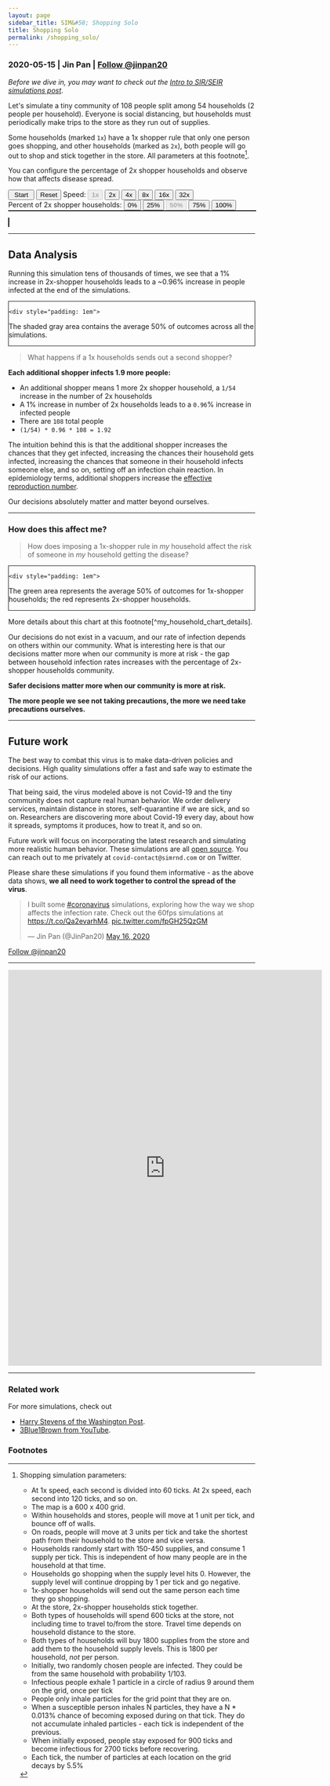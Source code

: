 ```yaml
---
layout: page
sidebar_title: SIM&#58; Shopping Solo
title: Shopping Solo
permalink: /shopping_solo/
---
```


<script src="./shopping_solo.bundle.js"></script>

### 2020-05-15 | Jin Pan | <a href="https://twitter.com/jinpan20?ref_src=twsrc%5Etfw" class="twitter-follow-button" data-show-count="false">Follow @jinpan20</a><script async src="https://platform.twitter.com/widgets.js" charset="utf-8"></script>

*Before we dive in, you may want to check out the [Intro to SIR/SEIR simulations post](/intro)*.

Let's simulate a tiny community of 108 people split among 54 households (2 people
per household).  Everyone is social distancing, but households must
periodically make trips to the store as they run out of supplies.

Some households (marked `1x`) have a 1x shopper rule that only one person goes
shopping, and other households (marked as `2x`), both people will go out to
shop and stick together in the store. All parameters at this footnote[^shopping_parameters].

[^shopping_parameters]: Shopping simulation parameters:
    * At 1x speed, each second is divided into 60 ticks.  At 2x speed, each second into 120 ticks, and so on.
    * The map is a 600 x 400 grid.
    * Within households and stores, people will move at 1 unit per tick, and bounce off of walls.
    * On roads, people will move at 3 units per tick and take the shortest path from their household to the store
      and vice versa.
    * Households randomly start with 150-450 supplies, and consume 1 supply per tick.  This is independent of how many
      people are in the household at that time.
    * Households go shopping when the supply level hits 0.  However, the supply level will continue
    dropping by 1 per tick and go negative.
    * 1x-shopper households will send out the same person each time they go shopping.
    * At the store, 2x-shopper households stick together.
    * Both types of households will spend 600 ticks at the store, not including time to travel to/from
    the store.  Travel time depends on household distance to the store.
    * Both types of households will buy 1800 supplies from the store and add them to the household supply levels.  This
    is 1800 per household, _not_ per person.
    * Initially, two randomly chosen people are infected.  They could be from the same household with probability 1/103.
    * Infectious people exhale 1 particle in a circle of radius 9 around them on the grid, once per tick
    * People only inhale particles for the grid point that they are on.
    * When a susceptible person inhales N particles, they have a N * 0.013% chance of becoming exposed during on that
      tick.  They do not accumulate inhaled particles - each tick is independent of the previous.
    * When initially exposed, people stay exposed for 900 ticks and become infectious for 2700 ticks before recovering.
    * Each tick, the number of particles at each location on the grid decays by 5.5%


You can configure the percentage of 2x shopper households and observe how that affects
disease spread.

<div>
  <button id="particle_shopper0-start" style="width: 4em">Start</button>
  <button id="particle_shopper0-reset">Reset</button>
  <span>Speed:
    <button class="particle_shopper0-speed" data-speed="1" style="font-weight: bold" disabled>1x</button>
    <button class="particle_shopper0-speed" data-speed="2">2x</button>
    <button class="particle_shopper0-speed" data-speed="4">4x</button>
    <button class="particle_shopper0-speed" data-speed="8">8x</button>
    <button class="particle_shopper0-speed" data-speed="16">16x</button>
    <button class="particle_shopper0-speed" data-speed="32">32x</button>
  </span>
  <br>
  <span>Percent of 2x shopper households:
    <button class="particle_shopper0-pct-dual-shopper" data-pct="0">0%</button>
    <button class="particle_shopper0-pct-dual-shopper" data-pct="25">25%</button>
    <button class="particle_shopper0-pct-dual-shopper" data-pct="50" style="font-weight: bold" disabled>50%</button>
    <button class="particle_shopper0-pct-dual-shopper" data-pct="75">75%</button>
    <button class="particle_shopper0-pct-dual-shopper" data-pct="100">100%</button>
  </span>

  <br>
  <div
          id="particle_shopper0-uplot"
          style="border: solid; border-width: thin; display: inline-block; width:100%"
  ></div>

  <canvas
          id="particle_shopper0-canvas"
          width="600" height="400"
          style="border:1px solid #000000; width:100%">
  </canvas>
</div>

<hr>

## Data Analysis

Running this simulation tens of thousands of times, we see that a 1% increase in
2x-shopper households leads to a ~0.96% increase in people infected at the end of
the simulations.

<div
    style="border: solid; border-width: thin; display: inline-block"
>
    <div id="infection_rate_vs_pct_dual_shopper"></div>

    <div style="padding: 1em">
The shaded gray area contains the average 50% of outcomes across all the simulations.
    </div>
</div>

> What happens if a 1x households sends out a second shopper?

**Each additional shopper infects 1.9 more people:**

* An additional shopper means 1 more 2x shopper household, a `1/54` increase in the number of 2x households
* A 1% increase in number of 2x households leads to a `0.96`% increase in infected people
* There are `108` total people
* `(1/54) * 0.96 * 108 = 1.92`

The intuition behind this is that the additional shopper increases the chances that they get infected, increasing
the chances their household gets infected, increasing the chances that someone in their household infects someone
else, and so on, setting off an infection chain reaction.  In epidemiology
terms, additional shoppers increase the
[effective reproduction number](https://www.healthknowledge.org.uk/public-health-textbook/research-methods/1a-epidemiology/epidemic-theory).

Our decisions absolutely matter and matter beyond ourselves.

<hr>

### How does this affect me?

> How does imposing a 1x-shopper rule in _my_ household affect the risk of
> someone in _my_ household getting the disease?

<div
    style="border: solid; border-width: thin; display: inline-block"
>
    <div id="infection_rate_by_household_type_vs_pct_dual_shopper"></div>

    <div style="padding: 1em">
The green area represents the average 50% of outcomes for
1x-shopper households; the red represents 2x-shopper households.
    </div>
</div>
More details about this chart at this footnote[^my_household_chart_details].

[^my_household_chart_details]: Infection by Household Type vs % 2x Shopper Households chart notes
    * Initially infected households were excluded from this data - their behavior does not cause them to be
      infected.
    * The green `25%` label represents the 25th percentile of infections among 1x shopper households.  The `75%` label
      represents the 75th percentile, and the `50%` label represents the median.
    * There is no data for 2x households at a 0% percentage of 2x households because there are no 2x households.  Same
      for 1x households at 100%.

Our decisions do not exist in a vacuum, and our rate of infection
depends on others within our community. What is interesting here is that
our decisions matter more when our community is more at risk - the gap between
household infection rates increases with the percentage of 2x-shopper households
community.

**Safer decisions matter more when our community is more at risk.**

**The more people we see not taking precautions, the more we need take precautions
ourselves.**

<hr>

## Future work

The best way to combat this virus is to make data-driven policies and decisions.
High quality simulations offer a fast and safe way to estimate the risk of our actions.

That being said, the virus modeled above is not Covid-19 and the tiny community
does not capture real human behavior.  We order delivery services, maintain distance
in stores, self-quarantine if we are sick, and so on.  Researchers are discovering more about
Covid-19 every day, about how it spreads, symptoms it produces, how to treat it, and so on.

Future work will focus on incorporating the latest research and simulating more realistic human
behavior. These simulations are all [open source](https://www.github.com/jinpan/covid-simulations/).
You can reach out to me privately at `covid-contact@simrnd.com` or on Twitter.

Please share these simulations if you found them informative - as the above data shows, **we all
need to work together to control the spread of the virus**.

<blockquote class="twitter-tweet"><p lang="en" dir="ltr">I built some <a href="https://twitter.com/hashtag/coronavirus?src=hash&amp;ref_src=twsrc%5Etfw">#coronavirus</a> simulations, exploring how the way we shop affects the infection rate. Check out the 60fps simulations at <a href="https://t.co/Qa2evarhM4">https://t.co/Qa2evarhM4</a>. <a href="https://t.co/fpGH25QzGM">pic.twitter.com/fpGH25QzGM</a></p>&mdash; Jin Pan (@JinPan20) <a href="https://twitter.com/JinPan20/status/1261462639516909569?ref_src=twsrc%5Etfw">May 16, 2020</a></blockquote> <script async src="https://platform.twitter.com/widgets.js" charset="utf-8"></script>
<a href="https://twitter.com/jinpan20?ref_src=twsrc%5Etfw" class="twitter-follow-button" data-show-count="false">Follow @jinpan20</a><script async src="https://platform.twitter.com/widgets.js" charset="utf-8"></script>

<hr>

<iframe
    src="https://docs.google.com/forms/d/e/1FAIpQLScaAb4nP7WCOu7TaKnvmtKayJ81Zcs5BH8kmMBD3-Xf61dHzg/viewform?embedded=true"
    width="640" height="807" frameborder="0" marginheight="0" marginwidth="0">
    Feedback form
</iframe>

<hr>

### Related work

For more simulations, check out
* [Harry Stevens of the Washington Post](https://www.washingtonpost.com/graphics/2020/world/corona-simulator/).
* [3Blue1Brown from YouTube](https://www.youtube.com/watch?v=gxAaO2rsdIs).


### Footnotes

